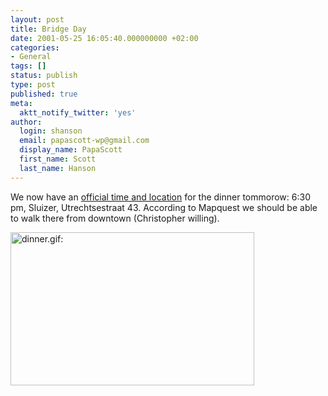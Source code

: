```yaml
---
layout: post
title: Bridge Day
date: 2001-05-25 16:05:40.000000000 +02:00
categories:
- General
tags: []
status: publish
type: post
published: true
meta:
  aktt_notify_twitter: 'yes'
author:
  login: shanson
  email: papascott-wp@gmail.com
  display_name: PapaScott
  first_name: Scott
  last_name: Hanson
---
```

<p>We now have an <a href="http://scriptingnews.userland.com/backissues/2001/05/25">official time and location</a> for the dinner tommorow: 6:30 pm, Sluizer, Utrechtsestraat 43. According to Mapquest we should be able to walk there from downtown (Christopher willing).</p>
<p><img src="https://www.papascott.de/wordpress/wp-content/uploads/2001/05/dinner.gif" height="245" width="390" border="0" alt="dinner.gif: " /></p>
